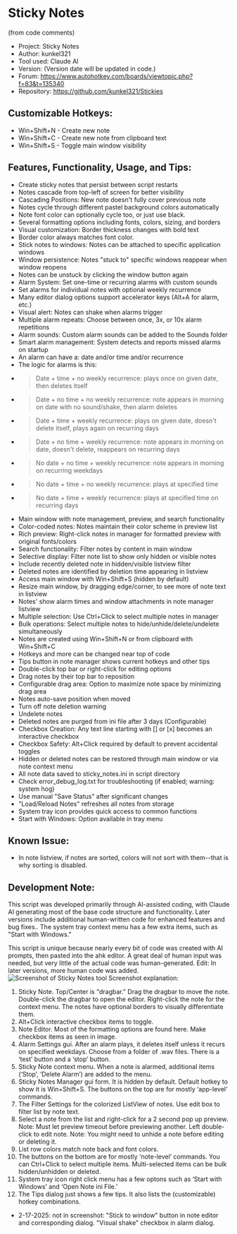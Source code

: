 # Sticky Notes
(from code comments)
* Project:    Sticky Notes
* Author:     kunkel321
* Tool used:  Claude AI
* Version:    (Version date will be updated in code.)
* Forum:      https://www.autohotkey.com/boards/viewtopic.php?f=83&t=135340
* Repository: https://github.com/kunkel321/Stickies     

Customizable Hotkeys:
--------------------
* Win+Shift+N - Create new note
* Win+Shift+C - Create new note from clipboard text
* Win+Shift+S - Toggle main window visibility

Features, Functionality, Usage, and Tips:
-----------------------------------------
- Create sticky notes that persist between script restarts
- Notes cascade from top-left of screen for better visibility
- Cascading Positions: New note doesn't fully cover previous note
- Notes cycle through different pastel background colors automatically
- Note font color can optionally cycle too, or just use black.
- Several formatting options including fonts, colors, sizing, and borders
- Visual customization: Border thickness changes with bold text
- Border color always matches font color. 
- Stick notes to windows: Notes can be attached to specific application windows
- Window persistence: Notes "stuck to" specific windows reappear when window reopens
- Notes can be unstuck by clicking the window button again
- Alarm System: Set one-time or recurring alarms with custom sounds
- Set alarms for individual notes with optional weekly recurrence
- Many editor dialog options support accelerator keys (Alt+A for alarm, etc.)
- Visual alert: Notes can shake when alarms trigger
- Multiple alarm repeats: Choose between once, 3x, or 10x alarm repetitions
- Alarm sounds: Custom alarm sounds can be added to the Sounds folder
- Smart alarm management: System detects and reports missed alarms on startup
- An alarm can have a: date and/or time and/or recurrence 
- The logic for alarms is this:
- > Date + time + no weekly recurrence: plays once on given date, then deletes itself
- > Date + no time + no weekly recurrence: note appears in morning on date with no sound/shake, then alarm deletes
- > Date + time + weekly recurrence: plays on given date, doesn't delete itself, plays again on recurring days
- > Date + no time + weekly recurrence: note appears in morning on date, doesn't delete, reappears on recurring days
- > No date + no time + weekly recurrence: note appears in morning on recurring weekdays
- > No date + time + no weekly recurrence: plays at specified time
- > No date + time + weekly recurrence: plays at specified time on recurring days
- Main window with note management, preview, and search functionality
- Color-coded notes: Notes maintain their color scheme in preview list
- Rich preview: Right-click notes in manager for formatted preview with original fonts/colors
- Search functionality: Filter notes by content in main window
- Selective display: Filter note list to show only hidden or visible notes
- Include recently deleted note in hidden/visible listview filter
- Deleted notes are identified by deletion time appearing in listview
- Access main window with Win+Shift+S (hidden by default)
- Resize main window, by dragging edge/corner, to see more of note text in listview
- Notes' show alarm times and window attachments in note manager listview
- Multiple selection: Use Ctrl+Click to select multiple notes in manager
- Bulk operations: Select multiple notes to hide/unhide/delete/undelete simultaneously
- Notes are created using Win+Shift+N or from clipboard with Win+Shift+C
- Hotkeys and more can be changed near top of code
- Tips button in note manager shows current hotkeys and other tips
- Double-click top bar or right-click for editing options
- Drag notes by their top bar to reposition
- Configurable drag area: Option to maximize note space by minimizing drag area
- Notes auto-save position when moved
- Turn off note deletion warning
- Undelete notes
- Deleted notes are purged from ini file after 3 days (Configurable)
- Checkbox Creation: Any text line starting with [] or [x] becomes an interactive checkbox
- Checkbox Safety: Alt+Click required by default to prevent accidental toggles
- Hidden or deleted notes can be restored through main window or via note context menu
- All note data saved to sticky_notes.ini in script directory
- Check error_debug_log.txt for troubleshooting (if enabled; warning: system hog)
- Use manual "Save Status" after significant changes
- "Load/Reload Notes" refreshes all notes from storage
- System tray icon provides quick access to common functions
- Start with Windows: Option available in tray menu

Known Issue:
------------
- In note listview, if notes are sorted, colors will not sort with them--that is why sorting is disabled.

Development Note:
-----------------
This script was developed primarily through AI-assisted coding, with Claude AI generating most of the base code structure and functionality. Later versions 
include additional human-written code for enhanced features and bug fixes.. The system tray context menu has a few extra items, such as "Start with Windows."

This script is unique because nearly every bit of code was created with AI prompts, then pasted into the ahk editor.  A great deal of human input was needed, but very little of the actual code was human-generated.  Edit: In later versions, more human code was added.
![Screenshot of Sticky Notes tool](https://i.imgur.com/GKEZ5er.png)
Screenshot explanation:
1.	Sticky Note. Top/Center is "dragbar." Drag the dragbar to move the note. Double-click the dragbar to open the editor. Right-click the note for the context menu.  The notes have optional borders to visually differentiate them.  
2.	Alt+Click interactive checkbox items to toggle.
3.	Note Editor. Most of the formatting options are found here. Make checkbox items as seen in image.
4.	Alarm Settings gui.  After an alarm plays, it deletes itself unless it recurs on specified weekdays.   Choose from a folder of .wav files.  There is a ‘test’ button and a ‘stop’ button.  
5.	Sticky Note context menu.  When a note is alarmed, additional items (‘Stop’, ‘Delete Alarm’) are added to the menu.
6.	Sticky Notes Manager gui form. It is hidden by default. Default hotkey to show it is Win+Shift+S.  The buttons on the top are for mostly ‘app-level’ commands.
7.	The Filter Settings for the colorized ListView of notes.  Use edit box to filter list by note text.
8.	Select a note from the list and right-click for a 2 second pop up preview.  Note: Must let preview timeout before previewing another.  Left double-click to edit note.  Note: You might need to unhide a note before editing or deleting it.
9.	List row colors match note back and font colors. 
10.	The buttons on the bottom are for mostly ‘note-level’ commands.  You can Ctrl+Click to select multiple items.  Multi-selected items can be bulk hidden/unhidden or deleted. 
11.	System tray icon right click menu has a few optons such as ‘Start with Windows’ and ‘Open Note ini File.’
12.	The Tips dialog just shows a few tips.  It also lists the (customizable) hotkey combinations.

- 2-17-2025: not in screenshot:  "Stick to window" button in note editor and corresponding dialog.  "Visual shake" checkbox in alarm dialog.
